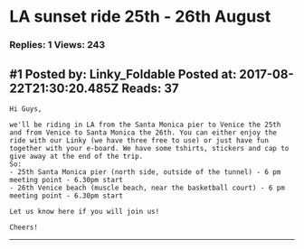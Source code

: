 # LA sunset ride 25th - 26th August

### Replies: 1 Views: 243

## \#1 Posted by: Linky_Foldable Posted at: 2017-08-22T21:30:20.485Z Reads: 37

```
Hi Guys,

we'll be riding in LA from the Santa Monica pier to Venice the 25th and from Venice to Santa Monica the 26th. You can either enjoy the ride with our Linky (we have three free to use) or just have fun together with your e-board. We have some tshirts, stickers and cap to give away at the end of the trip. 
So:
- 25th Santa Monica pier (north side, outside of the tunnel) - 6 pm meeting point - 6.30pm start
- 26th Venice beach (muscle beach, near the basketball court) - 6 pm meeting point - 6.30pm start

Let us know here if you will join us!

Cheers!
```

---
